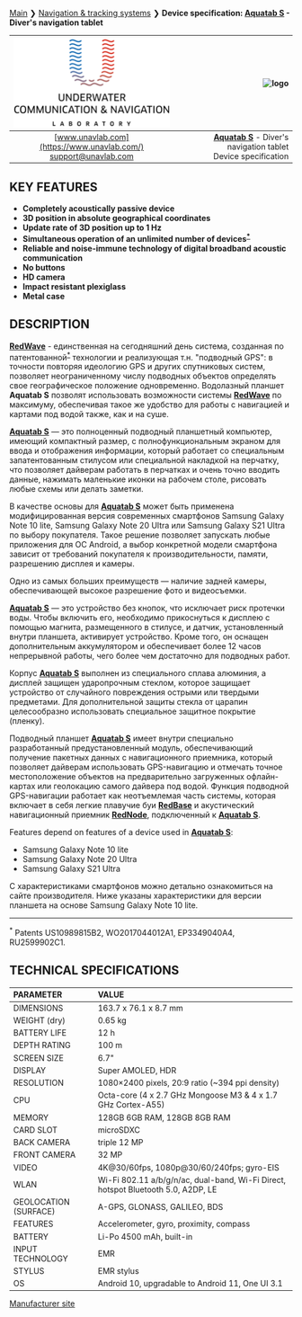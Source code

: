 [Main](/../../) ❯ [Navigation & tracking systems](/navigation_and_tracking_systems_en) ❯ **Device specification: [Aquatab S](https://duslate.com/products/aquatab-s/) - Diver's navigation tablet**

<div style="page-break-after: always;"></div>

| ![logo](/documentation/sm_logo.png) | ![logo](https://duslate.com/upload/content-images/primary/aquatab-s.png) |
| :---: | ---: |
| [www.unavlab.com](https://www.unavlab.com/) <br/> [support@unavlab.com](mailto:support@unavlab.com) | **[Aquatab S](https://duslate.com/products/aquatab-s/)** - Diver's navigation tablet <br/> Device specification |

## KEY FEATURES

* **Completely acoustically passive device**
* **3D position in absolute geographical coordinates**
* **Update rate of 3D position up to 1 Hz**
* **Simultaneous operation of an unlimited number of devices<sup>[*](#footnote_a1)</sup>**
* **Reliable and noise-immune technology of digital broadband acoustic communication**
* **No buttons**
* **HD camera**
* **Impact resistant plexiglass**
* **Metal case**

## DESCRIPTION

**[RedWave](RedWAVE_DataBrief_en.md)** - единственная на сегодняшний день система, созданная по патентованной<sup>[*](#footnote_a1)</sup> технологии и реализующая т.н. "подводный GPS": в точности повторяя идеологию GPS и других спутниковых систем, позволяет неограниченному числу подводных объектов определять свое географическое положение одновременно. Водолазный планшет **Aquatab S** позволят использовать возможности системы **[RedWave](RedWAVE_DataBrief_en.md)** по максимуму, обеспечивая такое же удобство для работы с навигацией и картами под водой также, как и на суше.

**[Aquatab S](https://duslate.com/products/aquatab-s/)** — это полноценный подводный планшетный компьютер, имеющий компактный размер, с полнофункциональным экраном для ввода и отображения информации, который работает со специальным запатентованным стилусом или специальной накладкой на перчатку, что позволяет дайверам работать в перчатках и очень точно вводить данные, нажимать маленькие иконки на рабочем столе, рисовать любые схемы или делать заметки.

В качестве основы для **[Aquatab S](https://duslate.com/products/aquatab-s/)** может быть применена модифицированная версия современных смартфонов Samsung Galaxy Note 10 lite, Samsung Galaxy Note 20 Ultra или Samsung Galaxy S21 Ultra по выбору покупателя. Такое решение позволяет запускать любые приложения для ОС Android, а выбор конкретной модели смартфона зависит от требований покупателя к производительности, памяти, разрешению дисплея и камеры.

Одно из самых больших преимуществ — наличие задней камеры, обеспечивающей высокое разрешение фото и видеосъемки.

**[Aquatab S](https://duslate.com/products/aquatab-s/)** — это устройство без кнопок, что исключает риск протечки воды. Чтобы включить его, необходимо прикоснуться к дисплею с помощью магнита, размещенного в стилусе, и датчик, установленный внутри планшета, активирует устройство. Кроме того, он оснащен дополнительным аккумулятором и обеспечивает более 12 часов непрерывной работы, чего более чем достаточно для подводных работ.

Корпус **[Aquatab S](https://duslate.com/products/aquatab-s/)** выполнен из специального сплава алюминия, а дисплей защищен ударопрочным стеклом, которое защищает устройство от случайного повреждения острыми или твердыми предметами. Для дополнительной защиты стекла от царапин целесообразно использовать специальное защитное покрытие (пленку).

Подводный планшет **[Aquatab S](https://duslate.com/products/aquatab-s/)** имеет внутри специально разработанный предустановленный модуль, обеспечивающий получение пакетных данных с навигационного приемника, который позволяет дайверам использовать GPS-навигацию и отмечать точное местоположение объектов на предварительно загруженных офлайн-картах или геолокацию самого дайвера под водой. Функция подводной GPS-навигации работает как неотъемлемая часть системы, которая включает в себя легкие плавучие буи **[RedBase](RedBASE_Specification_en.md)** и акустический навигационный приемник **[RedNode](RedNODE_Specification_en.md)**, подключенный к **[Aquatab S](https://duslate.com/products/aquatab-s/)**.

Features depend on features of a device used in **[Aquatab S](https://duslate.com/products/aquatab-s/)**:
* Samsung Galaxy Note 10 lite
* Samsung Galaxy Note 20 Ultra
* Samsung Galaxy S21 Ultra

С характеристиками смартфонов можно детально ознакомиться на сайте производителя.
Ниже указаны характеристики для версии планшета на основе Samsung Galaxy Note 10 lite.

_________
<a name="footnote_a1"><sup>*</sup></a> Patents US10989815B2, WO2017044012A1, EP3349040A4, RU2599902C1.  

<div style="page-break-after: always;"></div>

## TECHNICAL SPECIFICATIONS

| PARAMETER | VALUE |
| :--- | :--- |
| DIMENSIONS | 163.7 х 76.1 х 8.7 mm |
| WEIGHT (dry) | 0.65 kg |
| BATTERY LIFE | 12 h |
| DEPTH RATING | 100 m |
| SCREEN SIZE | 6.7" |
| DISPLAY | Super AMOLED, HDR |
| RESOLUTION | 1080×2400 pixels, 20:9 ratio (~394 ppi density) |
| CPU | Octa-core (4 х 2.7 GHz Mongoose M3 & 4 х 1.7 GHz Cortex-A55) |
| MEMORY | 128GB 6GB RAM, 128GB 8GB RAM |
| CARD SLOT | microSDXC |
| BACK CAMERA | triple 12 MP |
| FRONT CAMERA | 32 MP |
| VIDEO | 4K@30/60fps, 1080p@30/60/240fps; gyro-EIS |
| WLAN | Wi-Fi 802.11 a/b/g/n/ac, dual-band, Wi-Fi Direct, hotspot Bluetooth 5.0, A2DP, LE |
| GEOLOCATION (SURFACE) | A-GPS, GLONASS, GALILEO, BDS |
| FEATURES | Accelerometer, gyro, proximity, compass |
| BATTERY | Li-Po 4500 mAh, built-in |
| INPUT TECHNOLOGY | EMR | 
| STYLUS | EMR stylus |
| OS | Android 10, upgradable to Android 11, One UI 3.1 |

[Manufacturer site](https://duslate.com/products/aquatab-s/)

<div style="page-break-after: always;"></div>
